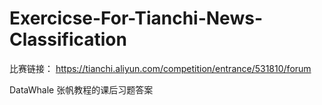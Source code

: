 # Exercicse-For-Tianchi-News-Classification
比赛链接： https://tianchi.aliyun.com/competition/entrance/531810/forum 

DataWhale 张帆教程的课后习题答案
